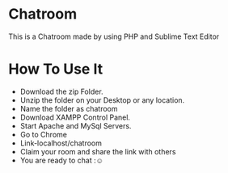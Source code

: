 # Chatroom
This is a Chatroom made by using PHP  and Sublime Text Editor

# How To Use It 
- Download the zip Folder.
- Unzip the folder on your Desktop or any location.
- Name the folder as chatroom
- Download XAMPP Control Panel.
- Start Apache and MySql Servers.
- Go to Chrome
- Link-localhost/chatroom
- Claim your room and share the link with others
- You are ready to chat ::relaxed:
